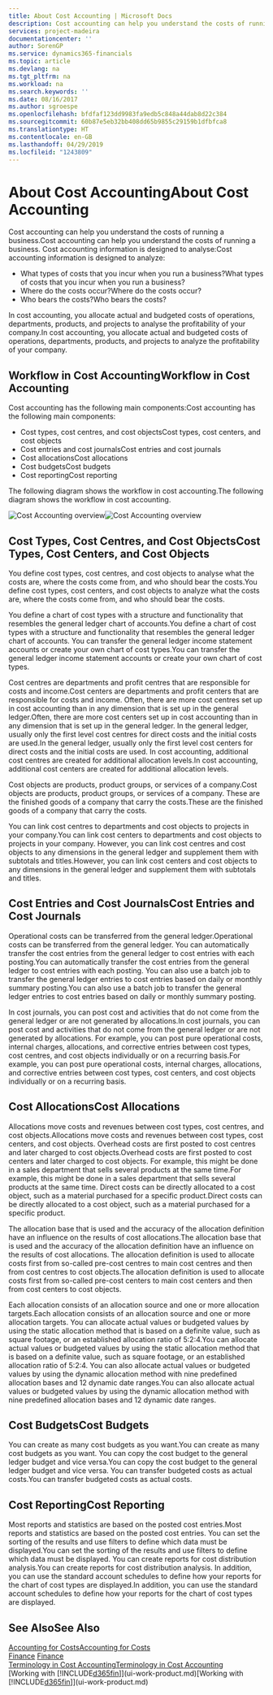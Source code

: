```yaml
---
title: About Cost Accounting | Microsoft Docs
description: Cost accounting can help you understand the costs of running a business.
services: project-madeira
documentationcenter: ''
author: SorenGP
ms.service: dynamics365-financials
ms.topic: article
ms.devlang: na
ms.tgt_pltfrm: na
ms.workload: na
ms.search.keywords: ''
ms.date: 08/16/2017
ms.author: sgroespe
ms.openlocfilehash: bfdfaf123dd9983fa9edb5c848a44dab8d22c384
ms.sourcegitcommit: 60b87e5eb32bb408dd65b9855c29159b1dfbfca8
ms.translationtype: HT
ms.contentlocale: en-GB
ms.lasthandoff: 04/29/2019
ms.locfileid: "1243809"
---
```

# <a name="about-cost-accounting"></a><span data-ttu-id="70398-103">About Cost Accounting</span><span class="sxs-lookup"><span data-stu-id="70398-103">About Cost Accounting</span></span>
<span data-ttu-id="70398-104">Cost accounting can help you understand the costs of running a business.</span><span class="sxs-lookup"><span data-stu-id="70398-104">Cost accounting can help you understand the costs of running a business.</span></span> <span data-ttu-id="70398-105">Cost accounting information is designed to analyse:</span><span class="sxs-lookup"><span data-stu-id="70398-105">Cost accounting information is designed to analyze:</span></span>  

-   <span data-ttu-id="70398-106">What types of costs that you incur when you run a business?</span><span class="sxs-lookup"><span data-stu-id="70398-106">What types of costs that you incur when you run a business?</span></span>  
-   <span data-ttu-id="70398-107">Where do the costs occur?</span><span class="sxs-lookup"><span data-stu-id="70398-107">Where do the costs occur?</span></span>  
-   <span data-ttu-id="70398-108">Who bears the costs?</span><span class="sxs-lookup"><span data-stu-id="70398-108">Who bears the costs?</span></span>  

<span data-ttu-id="70398-109">In cost accounting, you allocate actual and budgeted costs of operations, departments, products, and projects to analyse the profitability of your company.</span><span class="sxs-lookup"><span data-stu-id="70398-109">In cost accounting, you allocate actual and budgeted costs of operations, departments, products, and projects to analyze the profitability of your company.</span></span>  

## <a name="workflow-in-cost-accounting"></a><span data-ttu-id="70398-110">Workflow in Cost Accounting</span><span class="sxs-lookup"><span data-stu-id="70398-110">Workflow in Cost Accounting</span></span>  
<span data-ttu-id="70398-111">Cost accounting has the following main components:</span><span class="sxs-lookup"><span data-stu-id="70398-111">Cost accounting has the following main components:</span></span>  

-   <span data-ttu-id="70398-112">Cost types, cost centres, and cost objects</span><span class="sxs-lookup"><span data-stu-id="70398-112">Cost types, cost centers, and cost objects</span></span>  
-   <span data-ttu-id="70398-113">Cost entries and cost journals</span><span class="sxs-lookup"><span data-stu-id="70398-113">Cost entries and cost journals</span></span>  
-   <span data-ttu-id="70398-114">Cost allocations</span><span class="sxs-lookup"><span data-stu-id="70398-114">Cost allocations</span></span>  
-   <span data-ttu-id="70398-115">Cost budgets</span><span class="sxs-lookup"><span data-stu-id="70398-115">Cost budgets</span></span>
-   <span data-ttu-id="70398-116">Cost reporting</span><span class="sxs-lookup"><span data-stu-id="70398-116">Cost reporting</span></span>  

<span data-ttu-id="70398-117">The following diagram shows the workflow in cost accounting.</span><span class="sxs-lookup"><span data-stu-id="70398-117">The following diagram shows the workflow in cost accounting.</span></span>  

<span data-ttu-id="70398-118">![Cost Accounting overview](media/costaccountingoverview.png "CostAccountingOverview")</span><span class="sxs-lookup"><span data-stu-id="70398-118">![Cost Accounting overview](media/costaccountingoverview.png "CostAccountingOverview")</span></span>  

## <a name="cost-types-cost-centers-and-cost-objects"></a><span data-ttu-id="70398-119">Cost Types, Cost Centres, and Cost Objects</span><span class="sxs-lookup"><span data-stu-id="70398-119">Cost Types, Cost Centers, and Cost Objects</span></span>  
<span data-ttu-id="70398-120">You define cost types, cost centres, and cost objects to analyse what the costs are, where the costs come from, and who should bear the costs.</span><span class="sxs-lookup"><span data-stu-id="70398-120">You define cost types, cost centers, and cost objects to analyze what the costs are, where the costs come from, and who should bear the costs.</span></span>  

<span data-ttu-id="70398-121">You define a chart of cost types with a structure and functionality that resembles the general ledger chart of accounts.</span><span class="sxs-lookup"><span data-stu-id="70398-121">You define a chart of cost types with a structure and functionality that resembles the general ledger chart of accounts.</span></span> <span data-ttu-id="70398-122">You can transfer the general ledger income statement accounts or create your own chart of cost types.</span><span class="sxs-lookup"><span data-stu-id="70398-122">You can transfer the general ledger income statement accounts or create your own chart of cost types.</span></span>  

<span data-ttu-id="70398-123">Cost centres are departments and profit centres that are responsible for costs and income.</span><span class="sxs-lookup"><span data-stu-id="70398-123">Cost centers are departments and profit centers that are responsible for costs and income.</span></span> <span data-ttu-id="70398-124">Often, there are more cost centres set up in cost accounting than in any dimension that is set up in the general ledger.</span><span class="sxs-lookup"><span data-stu-id="70398-124">Often, there are more cost centers set up in cost accounting than in any dimension that is set up in the general ledger.</span></span> <span data-ttu-id="70398-125">In the general ledger, usually only the first level cost centres for direct costs and the initial costs are used.</span><span class="sxs-lookup"><span data-stu-id="70398-125">In the general ledger, usually only the first level cost centers for direct costs and the initial costs are used.</span></span> <span data-ttu-id="70398-126">In cost accounting, additional cost centres are created for additional allocation levels.</span><span class="sxs-lookup"><span data-stu-id="70398-126">In cost accounting, additional cost centers are created for additional allocation levels.</span></span>  

<span data-ttu-id="70398-127">Cost objects are products, product groups, or services of a company.</span><span class="sxs-lookup"><span data-stu-id="70398-127">Cost objects are products, product groups, or services of a company.</span></span> <span data-ttu-id="70398-128">These are the finished goods of a company that carry the costs.</span><span class="sxs-lookup"><span data-stu-id="70398-128">These are the finished goods of a company that carry the costs.</span></span>  

<span data-ttu-id="70398-129">You can link cost centres to departments and cost objects to projects in your company.</span><span class="sxs-lookup"><span data-stu-id="70398-129">You can link cost centers to departments and cost objects to projects in your company.</span></span> <span data-ttu-id="70398-130">However, you can link cost centres and cost objects to any dimensions in the general ledger and supplement them with subtotals and titles.</span><span class="sxs-lookup"><span data-stu-id="70398-130">However, you can link cost centers and cost objects to any dimensions in the general ledger and supplement them with subtotals and titles.</span></span>  

## <a name="cost-entries-and-cost-journals"></a><span data-ttu-id="70398-131">Cost Entries and Cost Journals</span><span class="sxs-lookup"><span data-stu-id="70398-131">Cost Entries and Cost Journals</span></span>  
<span data-ttu-id="70398-132">Operational costs can be transferred from the general ledger.</span><span class="sxs-lookup"><span data-stu-id="70398-132">Operational costs can be transferred from the general ledger.</span></span> <span data-ttu-id="70398-133">You can automatically transfer the cost entries from the general ledger to cost entries with each posting.</span><span class="sxs-lookup"><span data-stu-id="70398-133">You can automatically transfer the cost entries from the general ledger to cost entries with each posting.</span></span> <span data-ttu-id="70398-134">You can also use a batch job to transfer the general ledger entries to cost entries based on daily or monthly summary posting.</span><span class="sxs-lookup"><span data-stu-id="70398-134">You can also use a batch job to transfer the general ledger entries to cost entries based on daily or monthly summary posting.</span></span>  

<span data-ttu-id="70398-135">In cost journals, you can post cost and activities that do not come from the general ledger or are not generated by allocations.</span><span class="sxs-lookup"><span data-stu-id="70398-135">In cost journals, you can post cost and activities that do not come from the general ledger or are not generated by allocations.</span></span> <span data-ttu-id="70398-136">For example, you can post pure operational costs, internal charges, allocations, and corrective entries between cost types, cost centres, and cost objects individually or on a recurring basis.</span><span class="sxs-lookup"><span data-stu-id="70398-136">For example, you can post pure operational costs, internal charges, allocations, and corrective entries between cost types, cost centers, and cost objects individually or on a recurring basis.</span></span>  

## <a name="cost-allocations"></a><span data-ttu-id="70398-137">Cost Allocations</span><span class="sxs-lookup"><span data-stu-id="70398-137">Cost Allocations</span></span>  
<span data-ttu-id="70398-138">Allocations move costs and revenues between cost types, cost centres, and cost objects.</span><span class="sxs-lookup"><span data-stu-id="70398-138">Allocations move costs and revenues between cost types, cost centers, and cost objects.</span></span> <span data-ttu-id="70398-139">Overhead costs are first posted to cost centres and later charged to cost objects.</span><span class="sxs-lookup"><span data-stu-id="70398-139">Overhead costs are first posted to cost centers and later charged to cost objects.</span></span> <span data-ttu-id="70398-140">For example, this might be done in a sales department that sells several products at the same time.</span><span class="sxs-lookup"><span data-stu-id="70398-140">For example, this might be done in a sales department that sells several products at the same time.</span></span> <span data-ttu-id="70398-141">Direct costs can be directly allocated to a cost object, such as a material purchased for a specific product.</span><span class="sxs-lookup"><span data-stu-id="70398-141">Direct costs can be directly allocated to a cost object, such as a material purchased for a specific product.</span></span>  

<span data-ttu-id="70398-142">The allocation base that is used and the accuracy of the allocation definition have an influence on the results of cost allocations.</span><span class="sxs-lookup"><span data-stu-id="70398-142">The allocation base that is used and the accuracy of the allocation definition have an influence on the results of cost allocations.</span></span> <span data-ttu-id="70398-143">The allocation definition is used to allocate costs first from so-called pre-cost centres to main cost centres and then from cost centres to cost objects.</span><span class="sxs-lookup"><span data-stu-id="70398-143">The allocation definition is used to allocate costs first from so-called pre-cost centers to main cost centers and then from cost centers to cost objects.</span></span>  

<span data-ttu-id="70398-144">Each allocation consists of an allocation source and one or more allocation targets.</span><span class="sxs-lookup"><span data-stu-id="70398-144">Each allocation consists of an allocation source and one or more allocation targets.</span></span> <span data-ttu-id="70398-145">You can allocate actual values or budgeted values by using the static allocation method that is based on a definite value, such as square footage, or an established allocation ratio of 5:2:4.</span><span class="sxs-lookup"><span data-stu-id="70398-145">You can allocate actual values or budgeted values by using the static allocation method that is based on a definite value, such as square footage, or an established allocation ratio of 5:2:4.</span></span> <span data-ttu-id="70398-146">You can also allocate actual values or budgeted values by using the dynamic allocation method with nine predefined allocation bases and 12 dynamic date ranges.</span><span class="sxs-lookup"><span data-stu-id="70398-146">You can also allocate actual values or budgeted values by using the dynamic allocation method with nine predefined allocation bases and 12 dynamic date ranges.</span></span>  

## <a name="cost-budgets"></a><span data-ttu-id="70398-147">Cost Budgets</span><span class="sxs-lookup"><span data-stu-id="70398-147">Cost Budgets</span></span>  
<span data-ttu-id="70398-148">You can create as many cost budgets as you want.</span><span class="sxs-lookup"><span data-stu-id="70398-148">You can create as many cost budgets as you want.</span></span> <span data-ttu-id="70398-149">You can copy the cost budget to the general ledger budget and vice versa.</span><span class="sxs-lookup"><span data-stu-id="70398-149">You can copy the cost budget to the general ledger budget and vice versa.</span></span> <span data-ttu-id="70398-150">You can transfer budgeted costs as actual costs.</span><span class="sxs-lookup"><span data-stu-id="70398-150">You can transfer budgeted costs as actual costs.</span></span>  

## <a name="cost-reporting"></a><span data-ttu-id="70398-151">Cost Reporting</span><span class="sxs-lookup"><span data-stu-id="70398-151">Cost Reporting</span></span>  
<span data-ttu-id="70398-152">Most reports and statistics are based on the posted cost entries.</span><span class="sxs-lookup"><span data-stu-id="70398-152">Most reports and statistics are based on the posted cost entries.</span></span> <span data-ttu-id="70398-153">You can set the sorting of the results and use filters to define which data must be displayed.</span><span class="sxs-lookup"><span data-stu-id="70398-153">You can set the sorting of the results and use filters to define which data must be displayed.</span></span> <span data-ttu-id="70398-154">You can create reports for cost distribution analysis.</span><span class="sxs-lookup"><span data-stu-id="70398-154">You can create reports for cost distribution analysis.</span></span> <span data-ttu-id="70398-155">In addition, you can use the standard account schedules to define how your reports for the chart of cost types are displayed.</span><span class="sxs-lookup"><span data-stu-id="70398-155">In addition, you can use the standard account schedules to define how your reports for the chart of cost types are displayed.</span></span>  

## <a name="see-also"></a><span data-ttu-id="70398-156">See Also</span><span class="sxs-lookup"><span data-stu-id="70398-156">See Also</span></span>  
 [<span data-ttu-id="70398-157">Accounting for Costs</span><span class="sxs-lookup"><span data-stu-id="70398-157">Accounting for Costs</span></span>](finance-manage-cost-accounting.md)  
 <span data-ttu-id="70398-158">[Finance](finance.md) </span><span class="sxs-lookup"><span data-stu-id="70398-158">[Finance](finance.md) </span></span>  
 [<span data-ttu-id="70398-159">Terminology in Cost Accounting</span><span class="sxs-lookup"><span data-stu-id="70398-159">Terminology in Cost Accounting</span></span>](finance-terminology-in-cost-accounting.md)  
 <span data-ttu-id="70398-160">[Working with [!INCLUDE[d365fin](includes/d365fin_md.md)]](ui-work-product.md)</span><span class="sxs-lookup"><span data-stu-id="70398-160">[Working with [!INCLUDE[d365fin](includes/d365fin_md.md)]](ui-work-product.md)</span></span>
